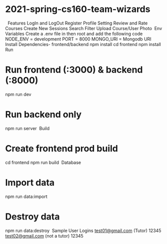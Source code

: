 # 2021-spring-cs160-team-wizards
​
​
Features 
LogIn and LogOut
Register
Profile Setting 
Review and Rate Courses
Create New Sessions
Search Filter
Upload Course/User Photo
​
Env Variables 
Create a .env file in then root and add the following code
NODE_ENV = development
PORT = 8000
MONGO_URI = Mongodb URI 
​
Install Dependencies- frontend/backend
npm install
cd frontend 
npm install
​
Run 
# Run frontend (:3000) & backend (:8000)
npm run dev
​
# Run backend only
npm run server
​
Build
# Create frontend prod build
cd frontend
npm run build
​
Database
# Import data
npm run data:import
​
# Destroy data
npm run data:destroy
​
Sample User Logins
test01@gmail.com (Tutor)
12345
​
test02@gmail.com (not a tutor)
12345